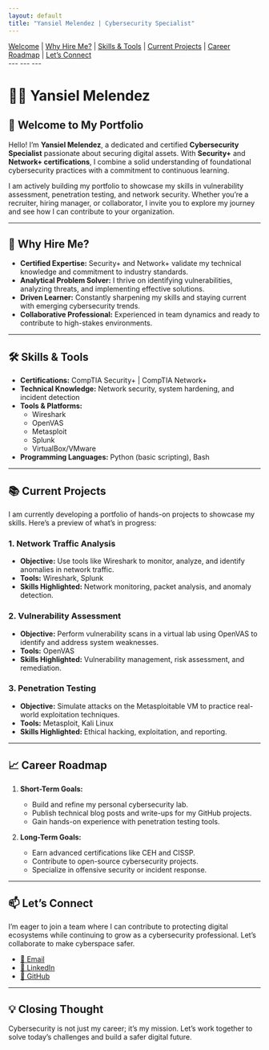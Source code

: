 ```yaml
---
layout: default
title: "Yansiel Melendez | Cybersecurity Specialist"
---
```

<nav>
  <a href="#welcome">Welcome</a> |
  <a href="#why-hire-me">Why Hire Me?</a> |
  <a href="#skills-tools">Skills & Tools</a> |
  <a href="#current-projects">Current Projects</a> |
  <a href="#career-roadmap">Career Roadmap</a> |
  <a href="#contact">Let’s Connect</a>
</nav>
---
<link rel="stylesheet" href="/docs/assests/css/styles.css">
<link rel="icon" href="favicon.ico" type="image/x-icon">
---
<meta name="description" content="Yansiel Melendez's cybersecurity portfolio website showcasing skills, certifications, and projects.">
<meta name="author" content="Yansiel Melendez">
---

# **👨‍💻 Yansiel Melendez**

## **🌟 Welcome to My Portfolio**
Hello! I’m **Yansiel Melendez**, a dedicated and certified **Cybersecurity Specialist** passionate about securing digital assets. With **Security+** and **Network+ certifications**, I combine a solid understanding of foundational cybersecurity practices with a commitment to continuous learning. 

I am actively building my portfolio to showcase my skills in vulnerability assessment, penetration testing, and network security. Whether you’re a recruiter, hiring manager, or collaborator, I invite you to explore my journey and see how I can contribute to your organization.

---

## **🚀 Why Hire Me?**
- **Certified Expertise:** Security+ and Network+ validate my technical knowledge and commitment to industry standards.
- **Analytical Problem Solver:** I thrive on identifying vulnerabilities, analyzing threats, and implementing effective solutions.
- **Driven Learner:** Constantly sharpening my skills and staying current with emerging cybersecurity trends.
- **Collaborative Professional:** Experienced in team dynamics and ready to contribute to high-stakes environments.

---

## **🛠️ Skills & Tools**
- **Certifications:** CompTIA Security+ | CompTIA Network+
- **Technical Knowledge:** Network security, system hardening, and incident detection
- **Tools & Platforms:** 
  - Wireshark
  - OpenVAS
  - Metasploit
  - Splunk
  - VirtualBox/VMware
- **Programming Languages:** Python (basic scripting), Bash

---

## **📚 Current Projects**
I am currently developing a portfolio of hands-on projects to showcase my skills. Here’s a preview of what’s in progress:

### **1. Network Traffic Analysis**
- **Objective:** Use tools like Wireshark to monitor, analyze, and identify anomalies in network traffic.
- **Tools:** Wireshark, Splunk
- **Skills Highlighted:** Network monitoring, packet analysis, and anomaly detection.

### **2. Vulnerability Assessment**
- **Objective:** Perform vulnerability scans in a virtual lab using OpenVAS to identify and address system weaknesses.
- **Tools:** OpenVAS
- **Skills Highlighted:** Vulnerability management, risk assessment, and remediation.

### **3. Penetration Testing**
- **Objective:** Simulate attacks on the Metasploitable VM to practice real-world exploitation techniques.
- **Tools:** Metasploit, Kali Linux
- **Skills Highlighted:** Ethical hacking, exploitation, and reporting.

---

## **📈 Career Roadmap**
1. **Short-Term Goals:**
   - Build and refine my personal cybersecurity lab.
   - Publish technical blog posts and write-ups for my GitHub projects.
   - Gain hands-on experience with penetration testing tools.

2. **Long-Term Goals:**
   - Earn advanced certifications like CEH and CISSP.
   - Contribute to open-source cybersecurity projects.
   - Specialize in offensive security or incident response.

---

## **📫 Let’s Connect**
I’m eager to join a team where I can contribute to protecting digital ecosystems while continuing to grow as a cybersecurity professional. Let’s collaborate to make cyberspace safer.

- [📧 Email](mailto:yansiel.melendez@gmail.com)
- [💼 LinkedIn](https://www.linkedin.com/in/yansiel-melendez)
- [🔗 GitHub](https://github.com/YMQSec)
---

## **💡 Closing Thought**
Cybersecurity is not just my career; it’s my mission. Let’s work together to solve today’s challenges and build a safer digital future.
